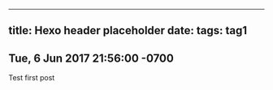 -----
title: Hexo header placeholder
date:
tags:
	tag1
-----

Tue, 6 Jun 2017 21:56:00 -0700
----------
Test first post

